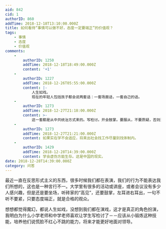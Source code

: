 ```yaml
---
aid: 842
cid: 1
authorID: 860
addTime: 2018-12-18T13:10:00.000Z
title: 如何看待“事情可以做不好，态度一定要端正”的价值观？
tags:
    - 事情
    - 态度
    - 价值观
comments:
    -
        authorID: 1250
        addTime: 2018-12-18T18:49:00.000Z
        content: '+1'
    -
        authorID: 1227
        addTime: 2018-12-26T05:55:00.000Z
        content: |-
            人生如戏。  
            现在的年轻人包括孩子都会说两套话：一套场面话，一套自己的话。
    -
        authorID: 1273
        addTime: 2018-12-27T21:18:00.000Z
        content: >-
            这一套都是从中共统治方式来的。写检讨。开会鼓掌。要服从，不要质疑，否则进入社会死得更难看。这一套在中国还能继续存活几十年，习近平变本加厉而无修改之意。不移民的人余生都要与之为伴。在学校就要学会应对，比如听讲座就带自己的书去看。
    -
        authorID: 1273
        addTime: 2018-12-27T21:21:00.000Z
        content: 如果实在学不会适应，将来出社会找工作尽量别找体制内。
    -
        authorID: 1429
        addTime: 2018-12-28T14:39:00.000Z
        content: 学会虚伪方能生存。这是中国的现实。
date: 2018-12-28T14:39:00.000Z
category: 问答
---
```


最近一直在反思形式主义的东西，很多时候我们都在表演，我们的行为不能表达我们所想的，这也是一种言行不一。大学里有很多的活动或讲座，或者会议没有多少人感兴趣，但是还是要坐场，听砖家的“高见”，还要鼓掌，左耳进右耳出，一句不听不要紧，只要态度端正，就是合格的观众。

想想都觉得魔幻，都说人生如戏，没想到我们都在演戏，这才是真正的角色扮演，我明白为什么小学老师和中学老师喜欢让学生写检讨了－－应该从小锻炼这种技能，培养他们说慌脸不红心不跳的能力，将来才能更好地面对领导。
